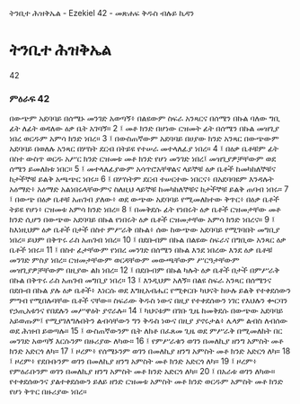 ﻿
 ትንቢተ ሕዝቅኤል - Ezekiel 42 - መጽሐፍ ቅዱስ ብሉይ ኪዳን
# ትንቢተ ሕዝቅኤል
42
### ምዕራፍ 42
በውጭም አደባባይ በሰሜኑ መንገድ አወጣኝ፥ በልዩውም ስፍራ አንጻርና በሰሜን በኩል ባለው ግቢ ፊት ለፊት ወዳለው ዕቃ ቤት አገባኝ።
2 ፤ መቶ ክንድ በሆነው ርዝመት ፊት በሰሜን በኩል መዝጊያ ነበረ ወርዱም አምሳ ክንድ ነበረ።
3 ፤ በውስጠኛውም አደባባይ በሀያው ክንድ አንጻር በውጭውም አደባባይ በወለሉ አንጻር በሦስት ደርብ በትይዩ የተሠራ መተላለፊያ ነበረ።
4 ፤ በዕቃ ቤቶቹም ፊት በስተ ውስጥ ወርዱ አሥር ክንድ ርዝመቱ መቶ ክንድ የሆነ መንገድ ነበረ፤ መዝጊያዎቻቸውም ወደ ሰሜን ይመለከቱ ነበር።
5 ፤ መተላለፊያውም አሳጥሮአቸዋልና ላይኞቹ ዕቃ ቤቶች ከመካከለኞቹና ከታችኞቹ ይልቅ አጫጭር ነበሩ።
6 ፤ በሦስትም ደርብ ተሠርተው ነበርና፥ በአደባባዩም እንዳሉት አዕማድ፥ አዕማድ አልነበሩላቸውምና ስለዚህ ላይኞቹ ከመካከለኞቹና ከታችኞቹ ይልቅ ጠባብ ነበሩ።
7 ፤ በውጭ በዕቃ ቤቶቹ አጠገብ ያለው፥ ወደ ውጭው አደባባይ የሚመለከተው ቅጥር፥ በዕቃ ቤቶች ትይዩ የሆነ፥ ርዝመቱ አምሳ ክንድ ነበረ።
8 ፤ በመቅደሱ ፊት የነበሩት ዕቃ ቤቶች ርዝመታቸው መቶ ክንድ ሲሆን በውጭው አደባባይ በኩል የነበሩት ዕቃ ቤቶች ርዝመታቸው አምሳ ክንድ ነበረና።
9 ፤ ከእነዚህም ዕቃ ቤቶች በታች በስተ ምሥራቅ በኩል፥ ሰው ከውጭው አደባባይ የሚገባበት መግቢያ ነበረ። ይህም በቅጥሩ ራስ አጠገብ ነበረ።
10 ፤ በደቡብም በኩል በልዩው ስፍራና በግቢው አንጻር ዕቃ ቤቶች ነበሩ።
11 ፤ በስተ ፊታቸውም የነበረ መንገድ በሰሜን በኩል እንደ ነበረው እንደ ዕቃ ቤቶቹ መንገድ ምስያ ነበረ። ርዝመታቸውም ወርዳቸውም መውጫቸውም ሥርዓታቸውም መዝጊያዎቻቸውም በዚያው ልክ ነበረ።
12 ፤ በደቡብም በኩል ካሉት ዕቃ ቤቶች በታች በምሥራቅ በኩል በቅጥሩ ራስ አጠገብ መግቢያ ነበረ።
13 ፤ እንዲህም አለኝ። በልዩ ስፍራ አንጻር በሰሜንና በደቡብ በኩል ያሉ ዕቃ ቤቶች፥ እነርሱ ወደ እግዚአብሔር የሚቀርቡ ካህናት ከሁሉ ይልቅ የተቀደሰውን ምግብ የሚበሉባቸው ቤቶች ናቸው። ስፍራው ቅዱስ ነውና በዚያ የተቀደሰውን ነገር የእህሉን ቍርባን የኃጢአቱንና የበደሉን መሥዋዕት ያኖራሉ።
14 ፤ ካህናቱም በገቡ ጊዜ ከመቅደሱ በውጭው አደባባይ አይወጡም፤ የሚያገለግሉበትን ልብሳቸውን ግን ቅዱስ ነውና በዚያ ያኖሩታል፥ ሌላም ልብስ ለብሰው ወደ ሕዝብ ይወጣሉ።
15 ፤ ውስጠኛውንም ቤት ለክቶ በፈጸመ ጊዜ ወደ ምሥራቅ በሚመለከት በር መንገድ አወጣኝ እርሱንም በዙሪያው ለካው።
16 ፤ የምሥራቁን ወገን በመለኪያ ዘንግ አምስት መቶ ክንድ አድርጎ ለካ።
17 ፤ ዞረም፥ የሰሜኑንም ወገን በመለኪያ ዘንግ አምስት መቶ ክንድ አድርጎ ለካ።
18 ፤ ዞረም፥ የደቡቡንም ወገን በመለኪያ ዘንግ አምስት መቶ ክንድ አድርጎ ለካ።
19 ፤ ዞረም፥ የምዕራቡንም ወገን በመለኪያ ዘንግ አምስት መቶ ክንድ አድርጎ ለካ።
20 ፤ በአራቱ ወገን ለካው። የተቀደሰውንና ያልተቀደሰውን ይለይ ዘንድ ርዝመቱ አምስት መቶ ክንድ ወርዱም አምስት መቶ ክንድ የሆነ ቅጥር በዙሪያው ነበረ። 

